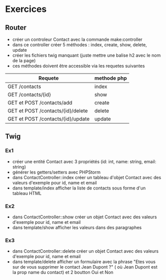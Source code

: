 # Exercices

## Router

* créer un controleur Contact avec la commande make:controller
* dans ce controller créer 5 méthodes : index, create, show, delete, update
* créer les fichiers twig manquant (juste mettre une balise h2 avec le nom de la page)
* ces méthodes doivent être accessible via les requetes suivantes

| Requete                           | methode php |
|-----------------------------------|-------------|
| GET /contacts                     | index       |
| GET /contacts/{id}                | show        |
| GET et POST /contacts/add         | create      |
| GET et POST /contacts/{id}/delete | delete      |
| GET et POST /contacts/{id}/update | update      |

## Twig

### Ex1 

* créer une entité Contact avec 3 propriétés (id: int, name: string, email: string)
* générer les getters/setters avec PHPStorm
* dans ContactController::index créer un tableau d'objet Contact avec des valeurs d'exemple
pour id, name et email
* dans template/index afficher la liste de contacts sous forme d'un tableau HTML

### Ex2

* dans ContactController::show créer un objet Contact avec des valeurs d'exemple
  pour id, name et email
* dans template/show afficher les valeurs dans des paragraphes

### Ex3

* dans ContactController::delete créer un objet Contact avec des valeurs d'exemple
  pour id, name et email
* dans template/delete afficher un formulaire avec la phrase "Etes vous sur de vous supprimer le contact Jean Dupont ?"
  ( où Jean Dupont est la prop name du contact) et 2 boutton Oui et Non
